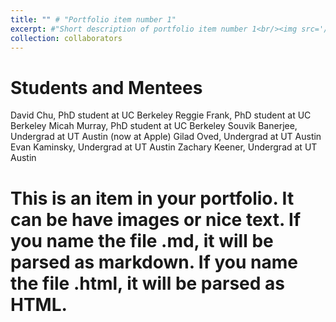 ```yaml
---
title: "" # "Portfolio item number 1"
excerpt: #"Short description of portfolio item number 1<br/><img src='/images/500x300.png'>"
collection: collaborators
---
```


Students and Mentees
=======

David Chu, PhD student at UC Berkeley
Reggie Frank, PhD student at UC Berkeley
Micah Murray, PhD student at UC Berkeley
Souvik Banerjee, Undergrad at UT Austin (now at Apple)
Gilad Oved, Undergrad at UT Austin
Evan Kaminsky, Undergrad at UT Austin
Zachary Keener, Undergrad at UT Austin

# This is an item in your portfolio. It can be have images or nice text. If you name the file .md, it will be parsed as markdown. If you name the file .html, it will be parsed as HTML. 
